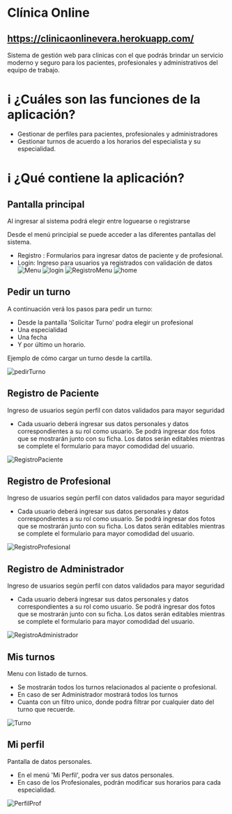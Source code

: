 # Clínica Online
## https://clinicaonlinevera.herokuapp.com/

Sistema de gestión web para clinicas con el que podrás brindar un servicio moderno y seguro para los pacientes, profesionales y administrativos del equipo de trabajo.


# :information_source: ¿Cuáles son las funciones de la aplicación?
- Gestionar de perfiles para pacientes, profesionales y administradores
- Gestionar turnos de acuerdo a los horarios del especialista y su especialidad.

# :information_source: ¿Qué contiene la aplicación?

## Pantalla principal

Al ingresar al sistema podrá elegir entre loguearse o registrarse

Desde el menú principial se puede acceder a las diferentes pantallas del sistema.
- Registro : Formularios para ingresar datos de paciente y de profesional.
- Login: Ingreso para usuarios ya registrados con validación de datos
![Menu](https://firebasestorage.googleapis.com/v0/b/clinica-online-ae136.appspot.com/o/capturas%2FMenuPrincipal.png?alt=media&token=6898260d-400c-4dc4-8d56-3196b63ad585 "Menu principal")
![login](https://firebasestorage.googleapis.com/v0/b/clinica-online-ae136.appspot.com/o/capturas%2Flogin.png?alt=media&token=67257fe4-5bd5-4c6b-a92e-31d2963bf06b "login")
![RegistroMenu](https://firebasestorage.googleapis.com/v0/b/clinica-online-ae136.appspot.com/o/capturas%2Fregistro.png?alt=media&token=2b0c2175-d7ad-4b66-a87e-9018977a7cdb "RegistroMenu")
![home](https://firebasestorage.googleapis.com/v0/b/clinica-online-ae136.appspot.com/o/capturas%2Fhome.png?alt=media&token=aeae423f-33e7-4c4a-971a-3609780edd60 "home")


## Pedir un turno

A continuación verá los pasos para pedir un turno:

- Desde la pantalla 'Solicitar Turno' podra elegir un profesional
- Una especialidad
- Una fecha
- Y por último un horario.


Ejemplo de cómo cargar un turno desde la cartilla.

![pedirTurno](https://firebasestorage.googleapis.com/v0/b/clinica-online-ae136.appspot.com/o/capturas%2FpedirTurno.gif?alt=media&token=8f1ea990-0ac6-43b9-b038-78bb510de14b "pedirTurno")


## Registro de Paciente

Ingreso de usuarios según perfil con datos validados para mayor seguridad

- Cada usuario deberá ingresar sus datos personales y datos correspondientes a su rol como usuario. Se podrá ingresar dos fotos que se mostrarán junto con su ficha. Los datos serán editables mientras se complete el formulario para mayor comodidad del usuario.

![RegistroPaciente](https://firebasestorage.googleapis.com/v0/b/clinica-online-ae136.appspot.com/o/capturas%2FregistroPaciente.png?alt=media&token=d9449577-bfd6-4489-a707-d751add7743d "RegistroPaciente")

## Registro de Profesional

Ingreso de usuarios según perfil con datos validados para mayor seguridad

- Cada usuario deberá ingresar sus datos personales y datos correspondientes a su rol como usuario. Se podrá ingresar dos fotos que se mostrarán junto con su ficha. Los datos serán editables mientras se complete el formulario para mayor comodidad del usuario.

![RegistroProfesional](https://firebasestorage.googleapis.com/v0/b/clinica-online-ae136.appspot.com/o/capturas%2FregistroProfesional.png?alt=media&token=fd21699c-44e4-4521-b8f9-b96fa07e1322 "RegistroProfesional")

## Registro de Administrador

Ingreso de usuarios según perfil con datos validados para mayor seguridad

- Cada usuario deberá ingresar sus datos personales y datos correspondientes a su rol como usuario. Se podrá ingresar dos fotos que se mostrarán junto con su ficha. Los datos serán editables mientras se complete el formulario para mayor comodidad del usuario.

![RegistroAdministrador](https://firebasestorage.googleapis.com/v0/b/clinica-online-ae136.appspot.com/o/capturas%2FregistroAdministrador.png?alt=media&token=3e14df52-e303-4f6c-ad5f-f62fc96bfbf7 "RegistroAdministrador")

## Mis turnos

Menu con listado de turnos.

- Se mostrarán todos los turnos relacionados al paciente o profesional.
- En caso de ser Administrador mostrará todos los turnos
- Cuanta con un filtro unico, donde podra filtrar por cualquier dato del turno que recuerde.

![Turno](https://firebasestorage.googleapis.com/v0/b/clinica-online-ae136.appspot.com/o/capturas%2Fturnos.png?alt=media&token=6f59960d-20de-415b-8305-3fe08fbefc7e "Turno")

## Mi perfil

Pantalla de datos personales.

- En el menú 'Mi Perfil', podra ver sus datos personales.
- En caso de los Profesionales, podrán modificar sus horarios para cada especialidad.

![PerfilProf](https://firebasestorage.googleapis.com/v0/b/clinica-online-ae136.appspot.com/o/capturas%2FperfilProf.png?alt=media&token=52ab60ac-513b-4771-ad1f-d52653ab0222 "PerfilProf")